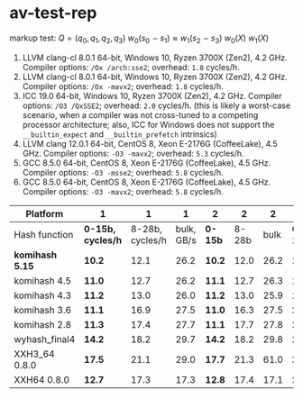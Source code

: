 # av-test-rep

markup test:
$Q = (q_{0}, q_{1}, q_{2}, q_{3})$
$w_{0}(s_{0} \frown s_{1}) \approx w_{1}(s_{2} \frown s_{3})$
$w_{0}(X)$
$w_{1}(X)$

1. LLVM clang-cl 8.0.1 64-bit, Windows 10, Ryzen 3700X (Zen2), 4.2 GHz.
Compiler options: `/Ox /arch:sse2`; overhead: `1.8` cycles/h.
2. LLVM clang-cl 8.0.1 64-bit, Windows 10, Ryzen 3700X (Zen2), 4.2 GHz.
Compiler options: `/Ox -mavx2`; overhead: `1.8` cycles/h.
3. ICC 19.0 64-bit, Windows 10, Ryzen 3700X (Zen2), 4.2 GHz.
Compiler options: `/O3 /QxSSE2`; overhead: `2.0` cycles/h. (this is likely a
worst-case scenario, when a compiler was not cross-tuned to a competing
processor architecture; also, ICC for Windows does not support the
`__builtin_expect` and `__builtin_prefetch` intrinsics)
4. LLVM clang 12.0.1 64-bit, CentOS 8, Xeon E-2176G (CoffeeLake), 4.5 GHz.
Compiler options: `-O3 -mavx2`; overhead: `5.3` cycles/h.
5. GCC 8.5.0 64-bit, CentOS 8, Xeon E-2176G (CoffeeLake), 4.5 GHz.
Compiler options: `-O3 -msse2`; overhead: `5.8` cycles/h.
6. GCC 8.5.0 64-bit, CentOS 8, Xeon E-2176G (CoffeeLake), 4.5 GHz.
Compiler options: `-O3 -mavx2`; overhead: `5.8` cycles/h.

|Platform         |1                  |1              |1              |2        |2    |2   |3        |3    |3   |4        |4    |4   |5        |5    |5   |6        |6    |6   |
|-----------------|-------------------|---------------|---------------|---------|-----|----|---------|-----|----|---------|-----|----|---------|-----|----|---------|-----|----|
|Hash function    |**0-15b, cycles/h**|8-28b, cycles/h|bulk, GB/s     |**0-15b**|8-28b|bulk|**0-15b**|8-28b|bulk|**0-15b**|8-28b|bulk|**0-15b**|8-28b|bulk|**0-15b**|8-28b|bulk|
|**komihash 5.15**|**10.2**           |12.1           |26.2           |**10.2** |12.0 |26.2|**12.3** |14.6 |23.1|**12.7** |13.8 |23.3|**13.2** |14.6 |25.3|**13.2** |14.6 |25.4|
|komihash 4.5     |**11.0**           |12.7           |26.2           |**11.1** |12.7 |26.3|**18.1** |21.9 |16.4|**12.8** |14.4 |22.4|**13.2** |15.1 |24.7|**13.8** |15.2 |24.7|
|komihash 4.3     |**11.2**           |13.0           |26.0           |**11.2** |13.0 |25.9|**17.9** |21.6 |16.3|**15.3** |16.3 |22.8|**15.4** |16.2 |24.4|**15.3** |16.4 |24.4|
|komihash 3.6     |**11.1**           |16.9           |27.5           |**11.0** |16.3 |27.5|**20.1** |24.0 |16.3|**16.0** |19.0 |22.3|**16.4** |20.3 |24.7|**15.8** |20.1 |24.7|
|komihash 2.8     |**11.3**           |17.4           |27.7           |**11.1** |17.7 |27.8|**21.3** |25.6 |16.2|**18.1** |22.3 |23.5|**18.5** |22.4 |24.7|**16.6** |21.2 |24.7|
|wyhash_final4    |**14.2**           |18.2           |29.7           |**14.2** |18.2 |29.8|**25.9** |32.9 |12.5|**16.2** |19.7 |29.2|**17.6** |20.1 |30.6|**16.8** |19.7 |29.9|
|XXH3_64 0.8.0    |**17.5**           |21.1           |29.0           |**17.7** |21.3 |61.0|**21.8** |27.2 |29.6|**18.0** |29.3 |51.0|**16.9** |22.3 |26.6|**18.8** |23.4 |38.0|
|XXH64 0.8.0      |**12.7**           |17.3           |17.3           |**12.8** |17.4 |17.1|**24.3** |36.6 |8.9 |**12.5** |16.4 |18.2|**13.7** |17.7 |18.0|**15.3** |17.9 |18.1|

